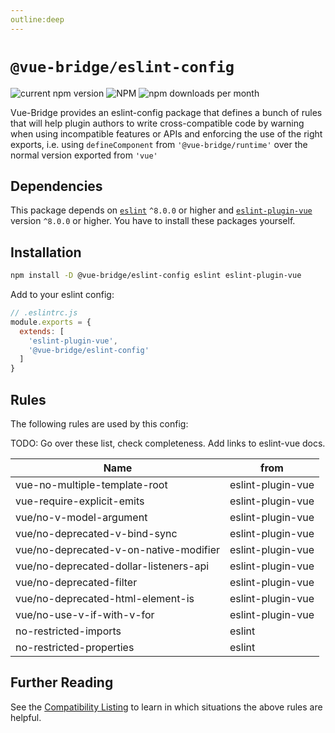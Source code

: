 ```yaml
---
outline:deep
---
```

# `@vue-bridge/eslint-config`

![current npm version](https://img.shields.io/npm/v/@vue-bridge/eslint-config) ![NPM](https://img.shields.io/npm/l/@vue-bridge/eslint-config) ![npm downloads per month](https://img.shields.io/npm/dm/@vue-bridge/eslint-config)


Vue-Bridge provides an eslint-config package that defines a bunch of rules that will help plugin authors to write cross-compatible code by warning when using incompatible features or APIs and enforcing the use of the right exports, i.e. using `defineComponent` from `'@vue-bridge/runtime'` over the normal version exported from `'vue'`

## Dependencies

This package depends on [`eslint`](https://www.eslint.org) `^8.0.0` or higher and [`eslint-plugin-vue`](https://eslint.vuejs.org) version `^8.0.0` or higher. You have to install these packages yourself.

## Installation

```bash
npm install -D @vue-bridge/eslint-config eslint eslint-plugin-vue
```

Add to your eslint config:

```js
// .eslintrc.js
module.exports = {
  extends: [
    'eslint-plugin-vue',
    '@vue-bridge/eslint-config'
  ]
}
```

## Rules

The following rules are used by this config:

TODO: Go over these list, check completeness. Add links to eslint-vue docs.

|Name                                   | from            |
|---------------------------------------|-----------------|
|vue-no-multiple-template-root          |eslint-plugin-vue|
|vue-require-explicit-emits             |eslint-plugin-vue|
|vue/no-v-model-argument                |eslint-plugin-vue|
|vue/no-deprecated-v-bind-sync          |eslint-plugin-vue|
|vue/no-deprecated-v-on-native-modifier |eslint-plugin-vue|
|vue/no-deprecated-dollar-listeners-api |eslint-plugin-vue|
|vue/no-deprecated-filter               |eslint-plugin-vue|
|vue/no-deprecated-html-element-is      |eslint-plugin-vue|
|vue/no-use-v-if-with-v-for             |eslint-plugin-vue|
|no-restricted-imports                  |eslint|
|no-restricted-properties               |eslint|

## Further Reading

See the [Compatibility Listing](./compatibility/) to learn in which situations the above rules are helpful.